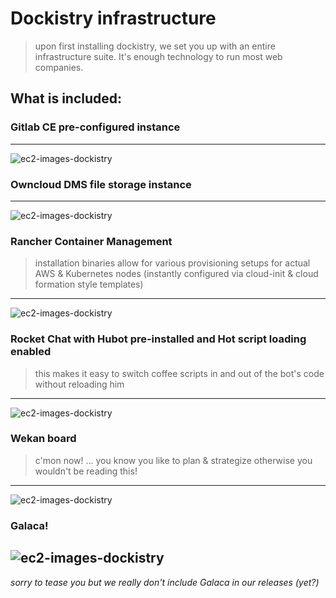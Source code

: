 # Dockistry infrastructure
> upon first installing dockistry, we set you up with an entire infrastructure suite.  It's enough technology to run most web companies.

## What is included:

### Gitlab CE pre-configured instance
--------
![ec2-images-dockistry](http://pterops.com.s3.amazonaws.com/screen-dockistry/dockistry-gitlab-ce.gif)

### Owncloud DMS file storage instance
--------
![ec2-images-dockistry](http://pterops.com.s3.amazonaws.com/screen-dockistry/dockistry-owncloud.gif)

### Rancher Container Management

> installation binaries allow for various provisioning setups for actual AWS & Kubernetes nodes (instantly configured via cloud-init & cloud formation style templates)

--------
![ec2-images-dockistry](http://pterops.com.s3.amazonaws.com/screen-dockistry/dockistry-rancher.gif)

### Rocket Chat with Hubot pre-installed and Hot script loading enabled
> this makes it easy to switch coffee scripts in and out of the bot's code without reloading him

--------
![ec2-images-dockistry](http://pterops.com.s3.amazonaws.com/screen-dockistry/dockistry-rocket.gif)

### Wekan board 
> c'mon now! ... you know you like to plan & strategize otherwise you wouldn't be reading this!

--------
![ec2-images-dockistry](http://pterops.com.s3.amazonaws.com/screen-dockistry/dockistry-wekan.gif)


### Galaca!
![ec2-images-dockistry](http://pterops.com.s3.amazonaws.com/screen-dockistry/galaca.gif)
--------
*sorry to tease you but we really don't include Galaca in our releases (yet?)*
